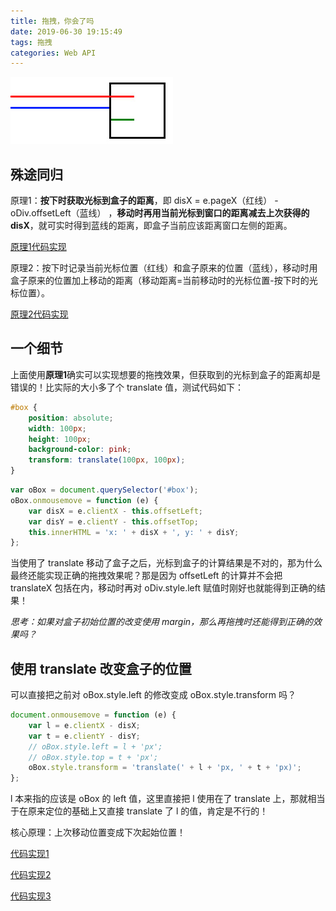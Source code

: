 ```yaml
---
title: 拖拽，你会了吗
date: 2019-06-30 19:15:49
tags: 拖拽
categories: Web API
---
```


<img src="/resource/images/pages/webapi/transform__3.jpg" alt="">

<!-- more -->

## 殊途同归

原理1：**按下时获取光标到盒子的距离**，即 disX = e.pageX（红线） - oDiv.offsetLeft（蓝线） ，**移动时再用当前光标到窗口的距离减去上次获得的 disX**，就可实时得到蓝线的距离，即盒子当前应该距离窗口左侧的距离。

<a href="/resource/demos/demo04/01_drag.html">原理1代码实现</a>

原理2：按下时记录当前光标位置（红线）和盒子原来的位置（蓝线），移动时用盒子原来的位置加上移动的距离（移动距离=当前移动时的光标位置-按下时的光标位置）。

<a href="/resource/demos/demo04/02_drag.html">原理2代码实现</a>

## 一个细节

上面使用**原理1**确实可以实现想要的拖拽效果，但获取到的光标到盒子的距离却是错误的！比实际的大小多了个 translate 值，测试代码如下：

```css
#box {
    position: absolute;
    width: 100px;
    height: 100px;
    background-color: pink;
    transform: translate(100px, 100px);
}
```

```javascript
var oBox = document.querySelector('#box');
oBox.onmousemove = function (e) {
    var disX = e.clientX - this.offsetLeft;
    var disY = e.clientY - this.offsetTop;
    this.innerHTML = 'x: ' + disX + ', y: ' + disY;
};
```

当使用了 translate 移动了盒子之后，光标到盒子的计算结果是不对的，那为什么最终还能实现正确的拖拽效果呢？那是因为 offsetLeft 的计算并不会把 translateX 包括在内，移动时再对 oDiv.style.left 赋值时刚好也就能得到正确的结果！

*思考：如果对盒子初始位置的改变使用 margin，那么再拖拽时还能得到正确的效果吗？*

## 使用 translate 改变盒子的位置

可以直接把之前对 oBox.style.left 的修改变成 oBox.style.transform 吗？

```javascript
document.onmousemove = function (e) {
    var l = e.clientX - disX;
    var t = e.clientY - disY;
    // oBox.style.left = l + 'px';
    // oBox.style.top = t + 'px';
    oBox.style.transform = 'translate(' + l + 'px, ' + t + 'px)';
};
```

l 本来指的应该是 oBox 的 left 值，这里直接把 l 使用在了 translate 上，那就相当于在原来定位的基础上又直接 translate 了 l 的值，肯定是不行的！

核心原理：上次移动位置变成下次起始位置！

<a href="/resource/demos/demo04/03_drag.html">代码实现1</a>

<a href="/resource/demos/demo04/04_drag.html">代码实现2</a>

<a href="/resource/demos/demo04/05_drag.html">代码实现3</a>







